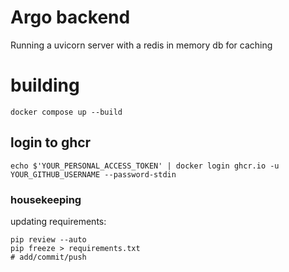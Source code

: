 # Argo backend

Running a uvicorn server with a redis in memory db for caching

# building

```
docker compose up --build
```

## login to ghcr

```
echo $'YOUR_PERSONAL_ACCESS_TOKEN' | docker login ghcr.io -u YOUR_GITHUB_USERNAME --password-stdin
```

### housekeeping

updating requirements:

```
pip review --auto
pip freeze > requirements.txt
# add/commit/push
```
